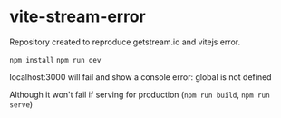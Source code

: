 # vite-stream-error

Repository created to reproduce getstream.io and vitejs error.

`npm install`
`npm run dev`

localhost:3000 will fail and show a console error: global is not defined

Although it won't fail if serving for production (`npm run build`, `npm run serve`)